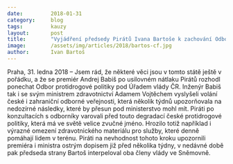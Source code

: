 ```yaml
---
date:         2018-01-31
category:     blog
tags:         kauzy
layout:       post
title:        "Vyjádření předsedy Pirátů Ivana Bartoše k zachování Odboru protidrogové politiky pod Úřadem vlády ČR"
image:        /assets/img/articles/2018/bartos-cf.jpg
author:       Ivan Bartoš
---
```

 
Praha, 31. ledna 2018 – Jsem rád, že některé věci jsou v tomto státě ještě v pořádku, a že se premiér Andrej Babiš po usilovném nátlaku Pirátů rozhodl ponechat Odbor protidrogové politiky pod Úřadem vlády ČR. Inženýr Babiš tak i se svým ministrem zdravotnictví Adamem Vojtěchem vyslyšeli volání české i zahraniční odborné veřejnosti, která několik týdnů upozorňovala na nedozírné následky, které by přesun pod ministerstvo mohl mít. Piráti po konzultacích s odborníky varovali před touto degradací české protidrogové politiky, která má ve světě velice zvučné jméno. Hrozilo totiž například i výrazné omezení zdravotnického materiálu pro služby, které denně pomáhají lidem v terénu. Piráti na nevhodnost tohoto kroku upozornili premiéra i ministra ostrým dopisem již před několika týdny, v nedávné době pak předseda strany Bartoš interpeloval oba členy vlády ve Sněmovně.
